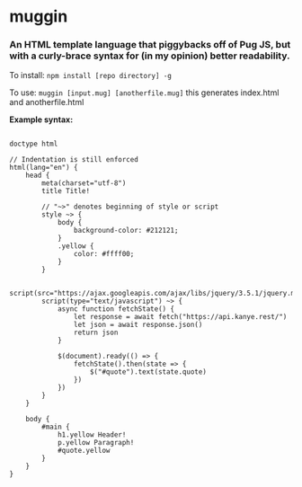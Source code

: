 # muggin
<h3>An HTML template language that piggybacks off of Pug JS, but with a curly-brace syntax for (in my opinion) better readability.</h3>

To install:
```npm install [repo directory] -g```

To use:
```muggin [input.mug] [anotherfile.mug]```
  this generates index.html and anotherfile.html
	
  
<b>Example syntax:</b>

```

doctype html

// Indentation is still enforced
html(lang="en") {
    head {
        meta(charset="utf-8")
        title Title!

        // "~>" denotes beginning of style or script
        style ~> {
            body {
                background-color: #212121;
            }
            .yellow {
                color: #ffff00;
            }
        }

        script(src="https://ajax.googleapis.com/ajax/libs/jquery/3.5.1/jquery.min.js")
        script(type="text/javascript") ~> {
            async function fetchState() {
                let response = await fetch("https://api.kanye.rest/")
                let json = await response.json()
                return json
            }

            $(document).ready(() => {
                fetchState().then(state => {
                    $("#quote").text(state.quote)
                })
            })
        }
    }

    body {
        #main {
            h1.yellow Header!
            p.yellow Paragraph!
            #quote.yellow
        }
    }
}

```
